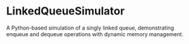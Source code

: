 # LinkedQueueSimulator
A Python-based simulation of a singly linked queue, demonstrating enqueue and dequeue operations with dynamic memory management.
